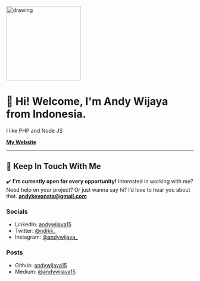 <img src="https://ndik.helloworld.my.id//assets/images/icons8-tree-pastel-96.png" alt="drawing" width="200"/>

# 👋 Hi! Welcome, I'm Andy Wijaya from Indonesia.
I like PHP and Node JS

[**My Website**](https://www.ndik.helloworld.my.id)

---
## 💌 Keep In Touch With Me

✔️ **I'm currently open for every opportunity!**
Interested in working with me? Need help on your project? Or just wanna say hi? I’d love to hear you about that.
**andykevonata@gmail.com**

### Socials
- LinkedIn: [andywijaya15](http://linkedin.com/in/andywijaya15)
- Twitter: [@ndikk_](http://twitter.com/ndikk_)
- Instagram: [@andywijaya_](http://instagram.com/andywijaya_)

### Posts
- Github: [andywijaya15](http://github.com/andywijaya15)
- Medium: [@andywijaya15](http://medium.com/@andywijaya15)
